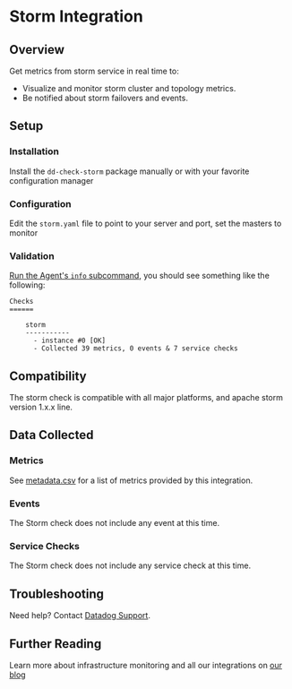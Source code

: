 # Storm Integration

## Overview

Get metrics from storm service in real time to:

* Visualize and monitor storm cluster and topology metrics.
* Be notified about storm failovers and events.

## Setup
### Installation

Install the `dd-check-storm` package manually or with your favorite configuration manager

### Configuration

Edit the `storm.yaml` file to point to your server and port, set the masters to monitor

### Validation

[Run the Agent's `info` subcommand](https://docs.datadoghq.com/agent/faq/agent-status-and-information/), you should see something like the following:

    Checks
    ======

        storm
        -----------
          - instance #0 [OK]
          - Collected 39 metrics, 0 events & 7 service checks

## Compatibility

The storm check is compatible with all major platforms, and apache storm version 1.x.x line.

## Data Collected
### Metrics
See [metadata.csv](https://github.com/DataDog/integrations-extras/blob/master/storm/metadata.csv) for a list of metrics provided by this integration.

### Events
The Storm check does not include any event at this time.

### Service Checks
The Storm check does not include any service check at this time.

## Troubleshooting
Need help? Contact [Datadog Support](http://docs.datadoghq.com/help/).

## Further Reading

Learn more about infrastructure monitoring and all our integrations on [our blog](https://www.datadoghq.com/blog/)